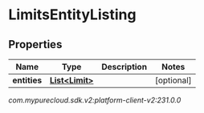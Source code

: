 # LimitsEntityListing


## Properties

| Name | Type | Description | Notes |
| ------------ | ------------- | ------------- | ------------- |
| **entities** | [**List&lt;Limit&gt;**](Limit) |  |  [optional] |




_com.mypurecloud.sdk.v2:platform-client-v2:231.0.0_
